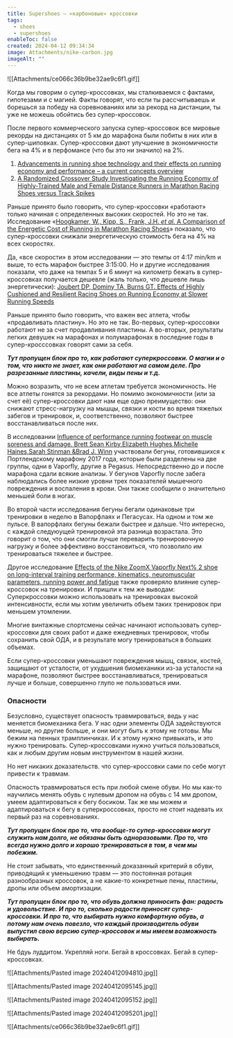 ```yaml
---
title: Supershoes — «карбоновые» кроссовки
tags:
  - shoes
  - supershoes
enableToc: false
created: 2024-04-12 09:34:34
image: Attachments/nike-carbon.jpg
imageAlt: ""
---
```

![[Attachments/ce066c36b9be32ae9c6f1.gif]]

Когда мы говорим о супер-кроссовках, мы сталкиваемся с фактами, гипотезами и с магией. Факты говорят, что если ты рассчитываешь и борешься за победу на соревнованиях или за рекорд на дистанции, ты уже не можешь обойтись без супер-кроссовок.

После первого коммерческого запуска супер-кроссовок все мировые рекорды на дистанциях от 5 км до марафона были побиты в них или в супер-шиповках. Супер-кроссовки дают улучшение в экономичности бега на 4% и в перфомансе (что бы это ни значило) на 2%.

1. [Advancements in running shoe technology and their effects on running economy and performance – a current concepts overview](https://www.tandfonline.com/doi/full/10.1080/14763141.2022.2110512?needAccess=true)
2. [A Randomized Crossover Study Investigating the Running Economy of Highly-Trained Male and Female Distance Runners in Marathon Racing Shoes versus Track Spikes](https://pubmed.ncbi.nlm.nih.gov/30374945/)

Раньше принято было говорить, что супер-кроссовки «работают» только начиная с определенных высоких скоростей. Но это не так. Исследование «[Hoogkamer, W., Kipp, S., Frank, J.H. _et al._ A Comparison of the Energetic Cost of Running in Marathon Racing Shoes](https://link.springer.com/article/10.1007/s40279-017-0811-2)» показало, что супер-кроссовки снижали энергетическую стоимость бега на 4% на всех скоростях. 

Да, «все скорости» в этом исследовании — это темпы от 4:17 min/km и выше, то есть марафон быстрее 3:15:00. Но и другие исследования показали, что даже на темпах 5 и 6 минут на километр бежать в супер-кроссовках получается дешевле (жаль только, что дешевле лишь энергетически): [Joubert DP, Dominy TA, Burns GT. Effects of Highly Cushioned and Resilient Racing Shoes on Running Economy at Slower Running Speeds](https://pubmed.ncbi.nlm.nih.gov/36626911/)

Раньше принято было говорить, что важен вес атлета, чтобы «продавливать пластину». Но это не так. Во-первых, супер-кроссовки работают не за счет продавливания пластины. А во-вторых, результаты легких девушек на марафонах и полумарафонах в последние годы в супер-кросссовках говорят сами за себя.

**_Тут пропущен блок про то, как работают суперкроссовки. О магии и о том, что никто не знает, как они работают на самом деле. Про разрезанные пластины, качели, виды пены и т.д._**

Можно возразить, что не всем атлетам требуется экономичность. Не все атлеты гонятся за рекордами. Но помимо экономичности (или за счет её) супер-кроссовки дают нам еще одно преимущество: они снижают стресс-нагрузку на мышцы, связки и кости во время тяжелых забегов и тренировок, и, соответственно, позволяют быстрее восстанавливаться после них. 

В исследовании [Influence of performance running footwear on muscle soreness and damage. Brett Sean Kirby,Elizabeth Hughes,Michelle Haines,Sarah Stinman &Brad J. Winn](https://www.tandfonline.com/doi/full/10.1080/19424280.2019.1606325) участвовали бегуны, готовившихся к Портлендскому марафону 2017 года, которые были разделены на две группы, одни в Vaporfly, другие в Pegasus. Непосредственно до и после марафона сдали всякие анализы. У бегунов Vaporfly после забега наблюдались более низкие уровни трех показателей мышечного повреждения и воспаления в крови. Они также сообщили о значительно меньшей боли в ногах.

Во второй части исследования бегуны бегали одинаковые три тренировки в неделю в Вапорфлаях и Пегасусах. На одном и том же пульсе. В вапорфлаях бегуны бежали быстрее и дальше. Что интересно, с каждой следуюущей тренировкой эта разница возрастала. Это говорит о том, что они смогли лучше переварить тренировочную нагрузку и более эффективно восстановиться, что позволило им тренироваться тяжелее и быстрее.

Другое исследование [Effects of the Nike ZoomX Vaporfly Next% 2 shoe on long-interval training performance, kinematics, neuromuscular parameters, running power and fatigue](https://pubmed.ncbi.nlm.nih.gov/36680410/) также проверяло влияние супер-кроссовок на тренировки. И пришли к тем же выводам: Суперкроссовки можно использовать на тренировках высокой интенсивности, если мы хотим увеличить объем таких тренировок при меньшем утомлении.

Многие винтажные спортсмены сейчас начинают использовать супер-кроссовки для своих работ и даже ежедневных тренировок, чтобы сохранить свой ОДА, и в результате могу тренироваться в больших объемах.

Если супер-кроссовки уменьшают повреждения мышц, связок, костей, защищают от усталости, от ухудшения биомеханики из-за усталости на марафоне, позволяют быстрее восстанавливаться, тренироваться лучше и больше, совершенно глупо не пользоваться ими.
### Опасности
Безусловно, существует опасность травмироваться, ведь у нас меняется биомеханика бега. У нас одни элементы ОДА задействуются меньше, но другие больше, и они могут быть к этому не готовы. Мы бежим на пенных трамплинчиках. И к этому нужно привыкать, и это нужно тренировать. Супер-кроссовками нужно учиться пользоваться, как и любым другим новым инструментом в нашей жизни. 

Но нет никаких доказательств. что супер-кроссовки сами по себе могут привести к травмам. 

Опасность травмироваться есть при любой смене обуви. Но мы как-то научились менять обувь с нулевым дропом на обувь с 14 мм дропом, умеем адаптироваться к бегу босиком. Так же мы можем и адаптироваться к бегу в суперкроссовках, просто не стоит надевать их первый раз на соревнованиях.

**_Тут пропущен блок про то, что вообще-то супер-кроссовки могут служить нам долго, не обязаны быть одноразовыми. Про то, что всегда нужно долго и хорошо тренироваться в том, в чем мы побежим._**

Не стоит забывать, что единственный доказанный критерий в обуви, приводящий к уменьшению травм — это постоянная ротация разнообразных кроссовок, а не какие-то конкретные пены, пластины, дропы или объем амортизации.

**_Тут пропущен блок про то, что обувь должна приносить фан: радость и удовольствие. И про то, сколько радости приносят супер-кроссовки. И про то, что выбирать нужно комфортную обувь, а потому нам очень повезло, что каждый производитель обуви выпустил свою версию супер-кроссовок и мы имеем возможность выбирать._**

Не бдуь луддитом. Укрепляй ноги. Бегай в кроссовках. Бегай в супер-кроссовках.

![[Attachments/Pasted image 20240412094810.jpg]]

![[Attachments/Pasted image 20240412095145.jpg]]

![[Attachments/Pasted image 20240412095152.jpg]]

![[Attachments/Pasted image 20240412095201.jpg]]

![[Attachments/ce066c36b9be32ae9c6f1.gif]]